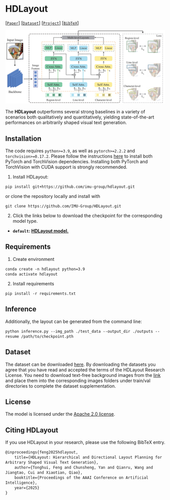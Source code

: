 # HDLayout

[[`Paper`](https://github.com/Hxiangdou/HDLayout/blob/main/src/assets/paper/AAAI25_CRC.out250103.pdf)] [[`Dataset`](https://drive.google.com/drive/folders/1kNas4WF7FscC43Lw-AV-BrhrKjZ3h0UK?usp=sharing)] [[`Project`](https://hxiangdou.github.io/HDLayout/)] [[`BibTeX`](#CitingHDLayout)]

![HDLayout design](assets/pipeline.jpg?raw=true)

The **HDLayout** outperforms several strong baselines in a variety of scenarios both qualitatively and quantitatively, yielding state-of-the-art performances on arbitrarily shaped visual text generation.

## Installation

The code requires `python>=3.9`, as well as `pytorch>=2.2.2` and `torchvision>=0.17.2`. Please follow the instructions [here](https://pytorch.org/get-started/locally/) to install both PyTorch and TorchVision dependencies. Installing both PyTorch and TorchVision with CUDA support is strongly recommended.

1. Install HDLayout:

```
pip install git+https://github.com/imu-group/hdlayout.git
```

or clone the repository locally and install with

```
git clone https://github.com/IMU-Group/HDLayout.git
```

2. Click the links below to download the checkpoint for the corresponding model type.
- **`default`: [HDLayout model.](https://drive.google.com/file/d/11SVTAViwBOIQaEs9zuIC0hLtHpQiDbT2/view?usp=sharing)**

## Requirements
1. Create environment
```
conda create -n hdlayout python=3.9
conda activate hdlayout
```
2. Install requirements

```
pip install -r requirements.txt
```

## Inference

Additionally, the layout can be generated from the command line:

```
python inference.py --img_path ./test_data --output_dir ./outputs --resume /path/to/checkpoint.pth
```

## Dataset

The dataset can be downloaded [here](https://drive.google.com/drive/folders/1kNas4WF7FscC43Lw-AV-BrhrKjZ3h0UK?usp=sharing). By downloading the datasets you agree that you have read and accepted the terms of the HDLayout Research License. You need to download text-free background images from the [link](https://github.com/HCIILAB/SCUT-EnsText) and place them into the corresponding images folders under train/val directories to complete the dataset supplementation.

## License

The model is licensed under the [Apache 2.0 license](LICENSE).



## Citing HDLayout
<a id="CitingHDLayout"></a>
If you use HDLayout in your research, please use the following BibTeX entry.

```
@inproceedings{feng2025hdlayout,
    title={HDLayout: Hierarchical and Directional Layout Planning for Arbitrary Shaped Visual Text Generation},
    author={Tonghui, Feng and Chunsheng, Yan and Qianru, Wang and Jiangtao, Cui and Xiaotian, Qiao},
    booktitle={Proceedings of the AAAI Conference on Artificial Intelligence},
    year={2025}
}
```
